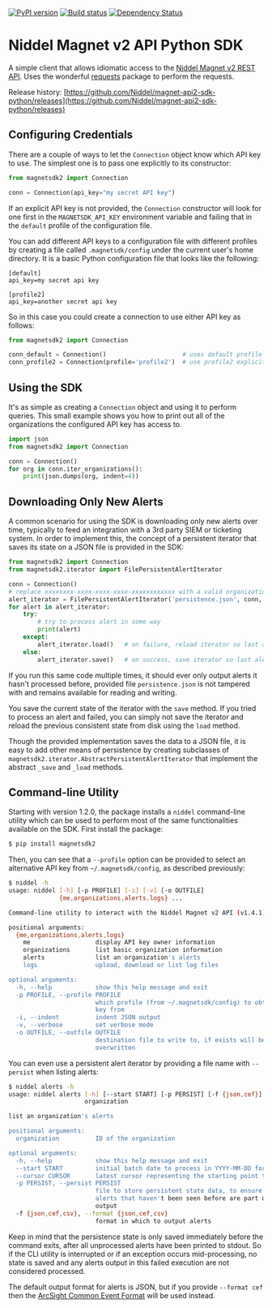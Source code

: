 [![PyPI version](https://badge.fury.io/py/magnetsdk2.svg)](https://badge.fury.io/py/magnetsdk2)
[![Build status](https://ci.appveyor.com/api/projects/status/7k25x3lphcxagb7t/branch/master?svg=true)](https://ci.appveyor.com/project/asieira/magnet-api2-sdk-python/branch/master)
[![Dependency Status](https://dependencyci.com/github/Niddel/magnet-api2-sdk-python/badge)](https://dependencyci.com/github/Niddel/magnet-api2-sdk-python)

# Niddel Magnet v2 API Python SDK

A simple client that allows idiomatic access to the 
[Niddel Magnet v2 REST API](https://api.niddel.com/v2). Uses the wonderful
[requests](http://docs.python-requests.org/) package to perform the requests.

Release history: [https://github.com/Niddel/magnet-api2-sdk-python/releases](https://github.com/Niddel/magnet-api2-sdk-python/releases)

## Configuring Credentials

There are a couple of ways to let the `Connection` object know which API key to use.
The simplest one is to pass one explicitly to its constructor:
```python
from magnetsdk2 import Connection

conn = Connection(api_key="my secret API key")
```

If an explicit API key is not provided, the `Connection` constructor will look for 
one first in the `MAGNETSDK_API_KEY` environment variable and failing that in the 
`default` profile of the configuration file.

You can add different API keys to a configuration file with different profiles by
creating a file called `.magnetsdk/config` under the current user's home directory.
It is a basic Python configuration file that looks like the following:

```
[default]
api_key=my secret api key

[profile2]
api_key=another secret api key
```

So in this case you could create a connection to use either API key as follows:
```python
from magnetsdk2 import Connection

conn_default = Connection()                     # uses default profile
conn_profile2 = Connection(profile='profile2')  # use profile2 explicitly
```

## Using the SDK

It's as simple as creating a `Connection` object and using it to perform queries.
This small example shows you how to print out all of the organizations the configured
API key has access to.
```python
import json
from magnetsdk2 import Connection

conn = Connection()
for org in conn.iter_organizations():
    print(json.dumps(org, indent=4))
``` 

## Downloading Only New Alerts

A common scenario for using the SDK is downloading only new alerts over time, typically
to feed an integration with a 3rd party SIEM or ticketing system. In order to implement 
this, the concept of a persistent iterator that saves its state on a JSON file is provided 
in the SDK:

```python
from magnetsdk2 import Connection
from magnetsdk2.iterator import FilePersistentAlertIterator

conn = Connection()
# replace xxxxxxxx-xxxx-xxxx-xxxx-xxxxxxxxxxxx with a valid organization ID 
alert_iterator = FilePersistentAlertIterator('persistence.json', conn, 'xxxxxxxx-xxxx-xxxx-xxxx-xxxxxxxxxxxx')
for alert in alert_iterator:
    try:
        # try to process alert in some way
        print(alert)
    except:
        alert_iterator.load()   # on failure, reload iterator so last alert doesn't count as processed
    else:
        alert_iterator.save()   # on success, save iterator so last alert counts as processed
```

If you run this same code multiple times, it should ever only output alerts it hasn't 
processed before, provided file `persistence.json` is not tampered with and remains 
available for reading and writing.

You save the current state of the iterator with the `save` method. If you tried to
process an alert and failed, you can simply not save the iterator and reload the
previous consistent state from disk using the `load` method.

Though the provided implementation saves the data to a JSON file, it is easy to add other
means of persistence by creating subclasses of 
`magnetsdk2.iterator.AbstractPersistentAlertIterator` that implement the abstract `_save`
and `_load` methods.


## Command-line Utility

Starting with version 1.2.0, the package installs a `niddel` command-line utility which
can be used to perform most of the same functionalities available on the SDK. First install
the package:
```bash
$ pip install magnetsdk2
```

Then, you can see that a `--profile` option can be provided to select an alternative API key
from `~/.magnetsdk/config`, as described previously:
```bash
$ niddel -h
usage: niddel [-h] [-p PROFILE] [-i] [-v] [-o OUTFILE]
              {me,organizations,alerts,logs} ...

Command-line utility to interact with the Niddel Magnet v2 API (v1.4.1)

positional arguments:
  {me,organizations,alerts,logs}
    me                  display API key owner information
    organizations       list basic organization information
    alerts              list an organization's alerts
    logs                upload, download or list log files

optional arguments:
  -h, --help            show this help message and exit
  -p PROFILE, --profile PROFILE
                        which profile (from ~/.magnetsdk/config) to obtain API
                        key from
  -i, --indent          indent JSON output
  -v, --verbose         set verbose mode
  -o OUTFILE, --outfile OUTFILE
                        destination file to write to, if exists will be
                        overwritten
```

You can even use a persistent alert iterator by providing a file name with `--persist` when listing
alerts:
```bash
$ niddel alerts -h
usage: niddel alerts [-h] [--start START] [-p PERSIST] [-f {json,cef}]
                     organization

list an organization's alerts

positional arguments:
  organization          ID of the organization

optional arguments:
  -h, --help            show this help message and exit
  --start START         initial batch date to process in YYYY-MM-DD format
  --cursor CURSOR       latest cursor representing the starting point to request data to the streaming API
  -p PERSIST, --persist PERSIST
                        file to store persistent state data, to ensure only
                        alerts that haven't been seen before are part of the
                        output
  -f {json,cef,csv}, --format {json,cef,csv}
                        format in which to output alerts
```

Keep in mind that the persistence state is only saved immediately before the command exits, after
all unprocessed alerts have been printed to stdout. So if the CLI utility is interrupted or if an 
exception occurs mid-processing, no state is saved and any alerts output in this failed execution 
are not considered processed.

The default output format for alerts is JSON, but if you provide `--format cef` then the 
[ArcSight Common Event Format](https://community.saas.hpe.com/t5/ArcSight-Connectors/ArcSight-Common-Event-Format-CEF-Guide/ta-p/1589306)
will be used instead.
